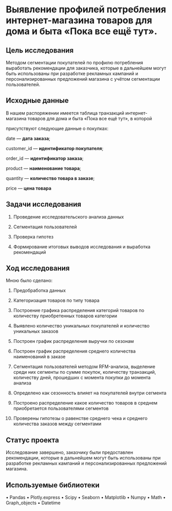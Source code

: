 # Выявление профилей потребления интернет-магазина товаров для дома и быта «Пока все ещё тут».

## Цель исследования
Методом сегментации покупателей по профилю потребления выработать рекомендации для заказчика, которые в дальнейшем могут быть использованы при разработке рекламных кампаний и персонализированных предложений магазина с учётом сегментации пользователей.

## Исходные данные

В нашем распоряжении имеется таблица транзакций интернет-магазина товаров для дома и быта «Пока все ещё тут», в которой

присутствуют следующие данные о покупках:

date — **дата заказа**;

customer_id — **идентификатор покупателя**;

order_id — **идентификатор заказа**;

product — **наименование товара**;

quantity — **количество товара в заказе**;

price — **цена товара**

## Задачи исследования
1. Проведение исследовательского анализа данных

2. Сегментация пользователей

3. Проверка гипотез

4. Формирование итоговых выводов исследования и выработка рекомендаций

## Ход исследования

Мною было сделано:

1. Предобработка данных

2. Категоризация товаров по типу товара

3. Построение графика распределения категорий товаров по количеству приобретенных товаров категории

4. Выявлено количество уникальных покупателей и количество уникальных заказов 

5. Построен график распределения выручки по сезонам

6. Построен график распределения среднего количества наименований в заказе

7. Сегментация пользователей методом RFM-анализа, выделение среди них сегменты по сумме покупок, количеству транзакций,
количеству дней, прошедших с момента покупки до момента анализа

8. Определено как сезонность влияет на покупателей внутри сегмента

9. Построено распределение какое количество товаров в среднем приобретается пользователями сегментов

10. Проверены гипотезы о равенстве среднего чека и среднего количества заказов между сегментами

## Статус проекта 
Исследование завершено, заказчику были предоставлен рекомендации, которые в дальнейшем могут быть использованы при разработке рекламных кампаний и персонализированных предложений магазина.

## Используемые библиотеки

•	Pandas
•	Plotly.express
•	Scipy
•	Seaborn
•	Matplotlib
•	Numpy
•	Math
•	Graph_objects
•	Datetime
